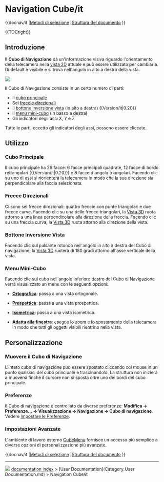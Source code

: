 # Navigation Cube/it
{{docnav/it
|[Metodi di selezione](Selection_methods/it.md)
|[Struttura del documento](Document_structure/it.md)
}}


{{TOCright}}

## Introduzione

Il **Cubo di Navigazione** dà un\'informazione visiva riguardo l\'orientamento della telecamera nella [vista 3D](3D_view/it.md) attuale e può essere utilizzato per cambiarla. Di default è visibile e si trova nell\'angolo in alto a destra della vista.

![](images/Navigation_Cube_Example.png )

Il Cubo di Navigazione consiste in un certo numero di parti:

-   Il [cubo principale](#Cubo_Principale.md)
-   Sei [freccie direzionali](#Frecce_Direzionali.md)
-   Il [bottone inversione vista](#Bottone_Inversione_Vista.md) (in alto a destra) {{Version/it|0.20}}
-   Il [menu mini-cubo](#Menu_Mini-Cubo.md) (in basso a destra)
-   Gli indicatori degli assi X, Y e Z

Tutte le parti, eccetto gli indicatori degli assi, possono essere cliccate.

## Utilizzo

### Cubo Principale 

Il cubo principale ha 26 facce: 6 facce principali quadrate, 12 facce di bordo rettangolari ({{Version/it|0.20}}) e 8 facce d\'angolo triangolari. Facendo clic su uno di essi si riorienterà la telecamera in modo che la sua direzione sia perpendicolare alla faccia selezionata.

### Frecce Direzionali 

Ci sono sei frecce direzionali: quattro freccie con punte triangolari e due frecce curve. Facendo clic su una delle frecce triangolari, la [Vista 3D](3D_view/it.md) ruota attorno a una linea perpendicolare alla direzione della freccia. Facendo clic su una freccia curva, la [Vista 3D](3D_view/it.md) ruota attorno alla direzione della vista.

### Bottone Inversione Vista 

Facendo clic sul pulsante rotondo nell\'angolo in alto a destra del Cubo di navigazione, la [Vista 3D](3D_view/it.md) ruoterà di 180 gradi attorno all\'asse verticale della vista.

### Menu Mini-Cubo 

Facendo clic sul cubo nell\'angolo inferiore destro del Cubo di Navigazione verrà visualizzato un menu con le seguenti opzioni:

-    **[Ortografica](Std_OrthographicCamera/it.md)**: passa a una vista ortogonale.

-    **[Prospettica](Std_PerspectiveCamera/it.md)**: passa a una vista prospettica.

-    **[Isometrica](Std_ViewIsometric/it.md)**: passa a una vista isometrica.

-    **[Adatta alla finestra](Std_ViewFitAll/it.md)**: esegue lo zoom e lo spostamento della telecamera in modo che tutti gli oggetti visibili rientrino nella vista.

## Personalizzazione

### Muovere il Cubo di Navigazione 

L\'intero cubo di navigazione può essere spostato cliccando col mouse in un punto qualsiasi del cubo principale e trascinandolo. La struttura non inizierà a muoversi finché il cursore non si sposta oltre uno dei bordi del cubo principale.

### Preferenze

Il Cubo di navigazione è controllato da diverse preferenze: **Modifica → Preferenze... → Visualizzazione → Navigazione → Cubo di navigazione**. Vedere [Impostare le Preferenze](Preferences_Editor/it#Navigazione.md).

### Impostazioni Avanzate 

L\'ambiente di lavoro esterno [CubeMenu](Interface_Customization/it#CubeMenu.md) fornisce un accesso più semplice a diverse opzioni di personalizzazione più avanzate.


{{docnav/it
|[Metodi di selezione](Selection_methods/it.md)
|[Struttura del documento](Document_structure/it.md)
}}



---
![](images/Right_arrow.png) [documentation index](../README.md) > [User Documentation](Category_User Documentation.md) > Navigation Cube/it
